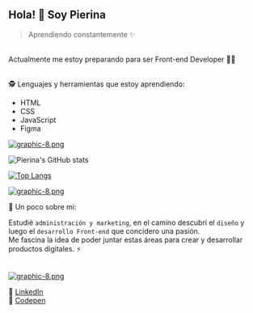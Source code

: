 
## Hola! 👋 Soy Pierina
> Aprendiendo constantemente ✨ 

<br>
Actualmente me estoy preparando para ser Front-end Developer 👩‍💻 <br><br>

🕵 Lenguajes y herramientas que estoy aprendiendo:
* HTML
* CSS
* JavaScript
* Figma

[![graphic-8.png](https://i.postimg.cc/Wb7W4328/graphic-8.png)](https://postimg.cc/nCCYRn99)

![Pierina's GitHub stats](https://github-readme-stats.vercel.app/api?username=pierinamont&hide=contribs,prs&theme=buefy&show_icons=true)

[![Top Langs](https://github-readme-stats.vercel.app/api/top-langs/?username=pierinamont&layout=compact&theme=buefy)](https://github.com/pierinamont/github-readme-stats)

[![graphic-8.png](https://i.postimg.cc/Wb7W4328/graphic-8.png)](https://postimg.cc/nCCYRn99)


💬 Un poco sobre mí:<br>

Estudié `administración y marketing`, en el camino descubrí el `diseño` y luego el `desarrollo Front-end` que concidero una pasión.<br>
Me fascina la idea de poder juntar estas áreas para crear y desarrollar productos digitales. ⚡ <br><br>

[![graphic-8.png](https://i.postimg.cc/Wb7W4328/graphic-8.png)](https://postimg.cc/nCCYRn99)

👾 [LinkedIn](https://www.linkedin.com/in/pierina-montalva-fatur/ "LinkedIn") <br>
👾 [Codepen](https://codepen.io/pierinamood "Codepen")

<!--
**pierinamont/pierinamont** is a ✨ _special_ ✨ repository because its `README.md` (this file) appears on your GitHub profile.
-->
